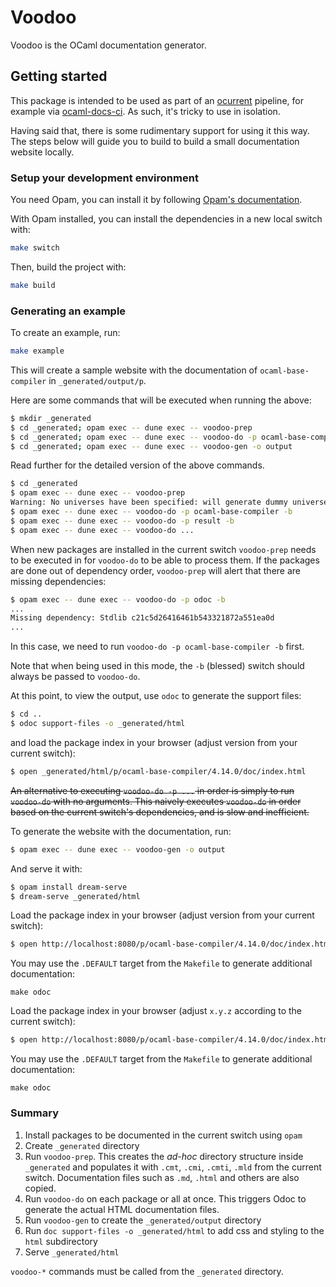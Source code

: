 # Voodoo

Voodoo is the OCaml documentation generator.

## Getting started

This package is intended to be used as part of an
[ocurrent](https://github.com/ocurrent/ocurrent) pipeline, for example
via [ocaml-docs-ci](https://github.com/ocurrent/ocaml-docs-ci). As such,
it's tricky to use in isolation.

Having said that, there is some rudimentary support for using it this way. The steps below will guide you to build to build a small documentation website locally.

### Setup your development environment

You need Opam, you can install it by following [Opam's documentation](https://opam.ocaml.org/doc/Install.html).

With Opam installed, you can install the dependencies in a new local switch with:

```bash
make switch
```

Then, build the project with:

```bash
make build
```

### Generating an example

To create an example, run:

```bash
make example
```

This will create a sample website with the documentation of `ocaml-base-compiler` in `_generated/output/p`.

Here are some commands that will be executed when running the above:

```bash
$ mkdir _generated
$ cd _generated; opam exec -- dune exec -- voodoo-prep
$ cd _generated; opam exec -- dune exec -- voodoo-do -p ocaml-base-compiler -b
$ cd _generated; opam exec -- dune exec -- voodoo-gen -o output
```

Read further for the detailed version of the above commands.

```bash
$ cd _generated
$ opam exec -- dune exec -- voodoo-prep
Warning: No universes have been specified: will generate dummy universes
$ opam exec -- dune exec -- voodoo-do -p ocaml-base-compiler -b
$ opam exec -- dune exec -- voodoo-do -p result -b
$ opam exec -- dune exec -- voodoo-do ...
```

When new packages are installed in the current switch `voodoo-prep` needs to be executed in
for `voodoo-do` to be able to process them. If the packages are done out of dependency order,
 `voodoo-prep` will alert that there are missing dependencies:

```bash
$ opam exec -- dune exec -- voodoo-do -p odoc -b
...
Missing dependency: Stdlib c21c5d26416461b543321872a551ea0d
...
```

In this case, we need to run `voodoo-do -p ocaml-base-compiler -b` first.

Note that when being used in this mode, the `-b` (blessed) switch should
always be passed to `voodoo-do`.

At this point, to view the output, use `odoc` to generate the support files:

```bash
$ cd ..
$ odoc support-files -o _generated/html
```

and load the package index in your browser (adjust version from your current switch):

```bash
$ open _generated/html/p/ocaml-base-compiler/4.14.0/doc/index.html
```

~~An alternative to executing `voodoo-do -p ...` in order is simply to run
`voodoo-do` with no arguments. This naively executes `voodoo-do` in order
based on the current switch's dependencies, and is slow and inefficient.~~

To generate the website with the documentation, run:

```bash
$ opam exec -- dune exec -- voodoo-gen -o output
```

And serve it with:

```bash
$ opam install dream-serve
$ dream-serve _generated/html
```

Load the package index in your browser (adjust version from your current switch):

```bash
$ open http://localhost:8080/p/ocaml-base-compiler/4.14.0/doc/index.html
```

You may use the `.DEFAULT` target from the `Makefile` to generate additional
documentation:

```
make odoc
```

Load the package index in your browser (adjust `x.y.z` according to the current switch):

```bash
$ open http://localhost:8080/p/ocaml-base-compiler/4.14.0/doc/index.html
```

You may use the `.DEFAULT` target from the `Makefile` to generate additional
documentation:

```
make odoc
```

### Summary

1. Install packages to be documented in the current switch using `opam`
1. Create `_generated` directory
1. Run `voodoo-prep`. This creates the _ad-hoc_ directory structure inside `_generated` and populates it with `.cmt`, `.cmi`, `.cmti`, `.mld` from the current switch. Documentation files such as `.md`, `.html` and others are also copied.
1. Run `voodoo-do` on each package or all at once. This triggers Odoc to generate the actual HTML documentation files.
1. Run `voodoo-gen` to create the `_generated/output` directory
1. Run `doc support-files -o _generated/html` to add css and styling to the `html` subdirectory
1. Serve `_generated/html`

`voodoo-*` commands must be called from the `_generated` directory.
